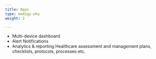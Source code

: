 ```yaml
---
title: Apps
type: medigy-why
weight: 2

---
```

 
 
* Multi-device dashboard 
* Alert Notifications 
* Analytics & reporting Healthcare assessment and management plans, checklists, protocols, processes etc. 
 	
 
 